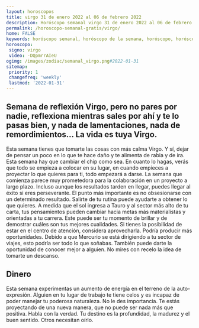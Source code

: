 ```yaml
---
layout: horoscopos
title: virgo 31 de enero 2022 al 06 de febrero 2022 
description: Horóscopo semanal virgo 31 de enero 2022 al 06 de febrero 2022. Semana de reflexión Virgo, pero no pares por nadie, reflexiona mientras sales por ahí y te lo pasas bien, y nada de lamentaciones, nada de remordimientos… La vida es tuya Virgo. 
permalink: /horoscopo-semanal-gratis/virgo/
home: FALSE
keywords: horóscopo semanal, horóscopo de la semana, horóscopo, horóscopo gratis,horóscopos, horóscopo esperanza gracia, horoscopos virgo la semana, horóscopos gratis, Tarot, Astrologia, Zodíaco, virgo, horoscopo gratis, semanal
horoscopo:
 signo: virgo
 video: -DQpmrrAIeU
ogimg: /images/zodiac/semanal_virgo.png#2022-01-31
sitemap:
 priority: 1
 changefreq: 'weekly'
 lastmod: '2022-01-31'
---
```




## Semana de reflexión Virgo, pero no pares por nadie, reflexiona mientras sales por ahí y te lo pasas bien, y nada de lamentaciones, nada de remordimientos… La vida es tuya Virgo. 

Esta semana tienes que tomarte las cosas con más calma Virgo. Y sí, dejar de pensar un poco en lo que te hace daño y te alimenta de rabia y de ira. 
 Esta semana hay que cambiar el chip como sea. En cuanto lo hagas, verás que todo se empieza a colocar en su lugar, en cuando empieces a proyectar lo que quieres para ti, todo empezará a darse.
La semana que comienza parece muy prometedora para la colaboración en un proyecto a largo plazo. Incluso aunque los resultados tarden en llegar, puedes llegar al éxito si eres perseverante. El punto más importante es no obsesionarse con un determinado resultado. Salirte de tu rutina puede ayudarte a obtener lo que quieres. 
 A medida que el sol ingresa a Tauro y al sector más alto de tu carta, tus pensamientos pueden cambiar hacia metas más materialistas y orientadas a tu carrera. Este puede ser tu momento de brillar y de demostrar cuáles son tus mejores cualidades. Si tienes la posibilidad de estar en el centro de atención, considera aprovecharla. Podría producir más oportunidades. Debido a que Mercurio se está dirigiendo a tu sector de viajes, esto podría ser todo lo que soñabas. También puede darte la oportunidad de conocer mejor a alguien. No mires con recelo la idea de tomarte un descanso.  

## Dinero

Esta semana experimentas un aumento de energía en el terreno de la auto-expresión.  Alguien en tu lugar de trabajo te tiene celos y es incapaz de poder manejar tu poderosa naturaleza. No le des importancia. Te estás proyectando de una nueva manera, que no puede ser nada más que positiva. Habla con la verdad. Tu destino es la profundidad, la madurez y el buen sentido. Otros necesitan oírlo.